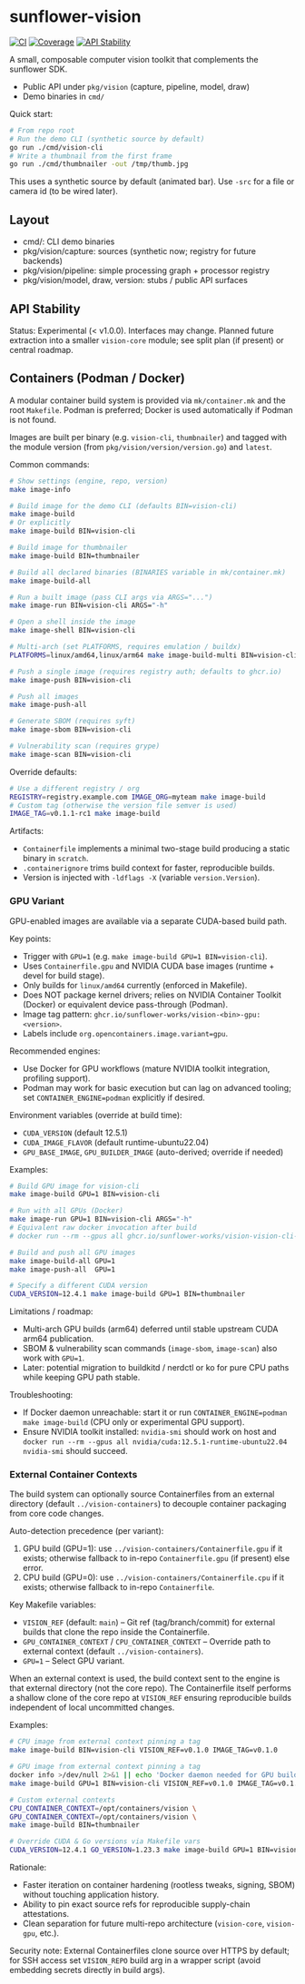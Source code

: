 # sunflower-vision

[![CI](https://github.com/sunflower-works/vision/actions/workflows/ci.yml/badge.svg)](https://github.com/sunflower-works/vision/actions/workflows/ci.yml)
[![Coverage](https://img.shields.io/badge/coverage-auto--generated-blue)](https://github.com/sunflower-works/vision/actions/workflows/ci.yml)
[![API Stability](https://img.shields.io/badge/api%20stability-experimental-yellow)](#api-stability)

A small, composable computer vision toolkit that complements the sunflower SDK.

- Public API under `pkg/vision` (capture, pipeline, model, draw)
- Demo binaries in `cmd/`

Quick start:

```bash
# From repo root
# Run the demo CLI (synthetic source by default)
go run ./cmd/vision-cli
# Write a thumbnail from the first frame
go run ./cmd/thumbnailer -out /tmp/thumb.jpg
```

This uses a synthetic source by default (animated bar). Use `-src` for a file or camera id (to be wired later).

## Layout

- cmd/: CLI demo binaries
- pkg/vision/capture: sources (synthetic now; registry for future backends)
- pkg/vision/pipeline: simple processing graph + processor registry
- pkg/vision/model, draw, version: stubs / public API surfaces

## API Stability
Status: Experimental (< v1.0.0). Interfaces may change. Planned future extraction into a smaller `vision-core` module; see split plan (if present) or central roadmap.

## Containers (Podman / Docker)
A modular container build system is provided via `mk/container.mk` and the root `Makefile`.
Podman is preferred; Docker is used automatically if Podman is not found.

Images are built per binary (e.g. `vision-cli`, `thumbnailer`) and tagged with the module version (from `pkg/vision/version/version.go`) and `latest`.

Common commands:
```bash
# Show settings (engine, repo, version)
make image-info

# Build image for the demo CLI (defaults BIN=vision-cli)
make image-build
# Or explicitly
make image-build BIN=vision-cli

# Build image for thumbnailer
make image-build BIN=thumbnailer

# Build all declared binaries (BINARIES variable in mk/container.mk)
make image-build-all

# Run a built image (pass CLI args via ARGS="...")
make image-run BIN=vision-cli ARGS="-h"

# Open a shell inside the image
make image-shell BIN=vision-cli

# Multi-arch (set PLATFORMS, requires emulation / buildx)
PLATFORMS=linux/amd64,linux/arm64 make image-build-multi BIN=vision-cli

# Push a single image (requires registry auth; defaults to ghcr.io)
make image-push BIN=vision-cli

# Push all images
make image-push-all

# Generate SBOM (requires syft)
make image-sbom BIN=vision-cli

# Vulnerability scan (requires grype)
make image-scan BIN=vision-cli
```

Override defaults:
```bash
# Use a different registry / org
REGISTRY=registry.example.com IMAGE_ORG=myteam make image-build
# Custom tag (otherwise the version file semver is used)
IMAGE_TAG=v0.1.1-rc1 make image-build
```

Artifacts:
- `Containerfile` implements a minimal two-stage build producing a static binary in `scratch`.
- `.containerignore` trims build context for faster, reproducible builds.
- Version is injected with `-ldflags -X` (variable `version.Version`).

### GPU Variant
GPU-enabled images are available via a separate CUDA-based build path.

Key points:
- Trigger with `GPU=1` (e.g. `make image-build GPU=1 BIN=vision-cli`).
- Uses `Containerfile.gpu` and NVIDIA CUDA base images (runtime + devel for build stage).
- Only builds for `linux/amd64` currently (enforced in Makefile).
- Does NOT package kernel drivers; relies on NVIDIA Container Toolkit (Docker) or equivalent device pass-through (Podman).
- Image tag pattern: `ghcr.io/sunflower-works/vision-<bin>-gpu:<version>`.
- Labels include `org.opencontainers.image.variant=gpu`.

Recommended engines:
- Use Docker for GPU workflows (mature NVIDIA toolkit integration, profiling support).
- Podman may work for basic execution but can lag on advanced tooling; set `CONTAINER_ENGINE=podman` explicitly if desired.

Environment variables (override at build time):
- `CUDA_VERSION` (default 12.5.1)
- `CUDA_IMAGE_FLAVOR` (default runtime-ubuntu22.04)
- `GPU_BASE_IMAGE`, `GPU_BUILDER_IMAGE` (auto-derived; override if needed)

Examples:
```bash
# Build GPU image for vision-cli
make image-build GPU=1 BIN=vision-cli

# Run with all GPUs (Docker)
make image-run GPU=1 BIN=vision-cli ARGS="-h"
# Equivalent raw docker invocation after build
# docker run --rm --gpus all ghcr.io/sunflower-works/vision-vision-cli-gpu:$(make -s version) -h

# Build and push all GPU images
make image-build-all GPU=1
make image-push-all  GPU=1

# Specify a different CUDA version
CUDA_VERSION=12.4.1 make image-build GPU=1 BIN=thumbnailer
```

Limitations / roadmap:
- Multi-arch GPU builds (arm64) deferred until stable upstream CUDA arm64 publication.
- SBOM & vulnerability scan commands (`image-sbom`, `image-scan`) also work with `GPU=1`.
- Later: potential migration to buildkitd / nerdctl or ko for pure CPU paths while keeping GPU path stable.

Troubleshooting:
- If Docker daemon unreachable: start it or run `CONTAINER_ENGINE=podman make image-build` (CPU only or experimental GPU support).
- Ensure NVIDIA toolkit installed: `nvidia-smi` should work on host and `docker run --rm --gpus all nvidia/cuda:12.5.1-runtime-ubuntu22.04 nvidia-smi` should succeed.

### External Container Contexts
The build system can optionally source Containerfiles from an external directory (default `../vision-containers`) to decouple container packaging from core code changes.

Auto-detection precedence (per variant):
1. GPU build (GPU=1): use `../vision-containers/Containerfile.gpu` if it exists; otherwise fallback to in-repo `Containerfile.gpu` (if present) else error.
2. CPU build (GPU=0): use `../vision-containers/Containerfile.cpu` if it exists; otherwise fallback to in-repo `Containerfile`.

Key Makefile variables:
- `VISION_REF` (default: `main`) – Git ref (tag/branch/commit) for external builds that clone the repo inside the Containerfile.
- `GPU_CONTAINER_CONTEXT` / `CPU_CONTAINER_CONTEXT` – Override path to external context (default `../vision-containers`).
- `GPU=1` – Select GPU variant.

When an external context is used, the build context sent to the engine is that external directory (not the core repo). The Containerfile itself performs a shallow clone of the core repo at `VISION_REF` ensuring reproducible builds independent of local uncommitted changes.

Examples:
```bash
# CPU image from external context pinning a tag
make image-build BIN=vision-cli VISION_REF=v0.1.0 IMAGE_TAG=v0.1.0

# GPU image from external context pinning a tag
docker info >/dev/null 2>&1 || echo 'Docker daemon needed for GPU build'
make image-build GPU=1 BIN=vision-cli VISION_REF=v0.1.0 IMAGE_TAG=v0.1.0

# Custom external contexts
CPU_CONTAINER_CONTEXT=/opt/containers/vision \
GPU_CONTAINER_CONTEXT=/opt/containers/vision \
make image-build BIN=thumbnailer

# Override CUDA & Go versions via Makefile vars
CUDA_VERSION=12.4.1 GO_VERSION=1.23.3 make image-build GPU=1 BIN=vision-cli
```

Rationale:
- Faster iteration on container hardening (rootless tweaks, signing, SBOM) without touching application history.
- Ability to pin exact source refs for reproducible supply-chain attestations.
- Clean separation for future multi-repo architecture (`vision-core`, `vision-gpu`, etc.).

Security note: External Containerfiles clone source over HTTPS by default; for SSH access set `VISION_REPO` build arg in a wrapper script (avoid embedding secrets directly in build args).
